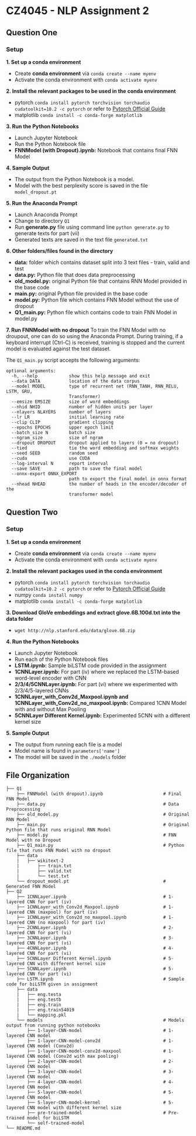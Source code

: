 # CZ4045 - NLP Assignment 2

## Question One

### Setup
**1. Set up a conda environment**
- Create **conda environment** via `conda create --name myenv`
- Activate the conda environment with `conda activate myenv`

**2. Install the relevant packages to be used in the conda environment**
- pytorch `conda install pytorch torchvision torchaudio cudatoolkit=10.2 -c pytorch` or refer to [Pytorch Official Guide](https://pytorch.org/)
- matplotlib `conda install -c conda-forge matplotlib`

**3. Run the Python Notebooks**
- Launch Jupyter Notebook
- Run the Python Notebook file
- **FNNModel (with Dropout).ipynb:** Notebook that contains final FNN Model 

**4. Sample Output**
- The output from the Python Notebook is a model.
- Model with the best perplexity score is saved in the file `model_dropout.pt`

**5. Run the Anaconda Prompt**
- Launch Anaconda Prompt
- Change to directory `Q1`
- Run **generate.py** file using command line `python generate.py` to generate texts for part (vii) 
- Generated texts are saved in the text file `generated.txt`

**6. Other folders/files found in the directory**
- **data:** folder which contains dataset split into 3 text files - train, valid and test
- **data.py:** Python file that does data preprocessing
- **old_model.py:** original Python file that contains RNN Model provided in the base code
- **main.py:** original Python file provided in the base code
- **model.py:** Python file which contains FNN Model without the use of dropout
- **Q1_main.py:** Python file which contains code to train FNN Model in model.py

**7. Run FNNModel with no dropout**
To train the FNN Model with no droupout, one can do so using the Anaconda Prompt. During training, if a keyboard interrupt (Ctrl-C) is received, training is stopped and the current model is evaluated against the test dataset.

The `Q1_main.py` script accepts the following arguments: 
```
optional arguments:
  -h, --help            show this help message and exit
  --data DATA           location of the data corpus
  --model MODEL         type of recurrent net (RNN_TANH, RNN_RELU, LSTM, GRU,
                        Transformer)
  --emsize EMSIZE       size of word embeddings
  --nhid NHID           number of hidden units per layer
  --nlayers NLAYERS     number of layers
  --lr LR               initial learning rate
  --clip CLIP           gradient clipping
  --epochs EPOCHS       upper epoch limit
  --batch_size N        batch size
  --ngram_size          size of ngram
  --dropout DROPOUT     dropout applied to layers (0 = no dropout)
  --tied                tie the word embedding and softmax weights
  --seed SEED           random seed
  --cuda                use CUDA
  --log-interval N      report interval
  --save SAVE           path to save the final model
  --onnx-export ONNX_EXPORT
                        path to export the final model in onnx format
  --nhead NHEAD         the number of heads in the encoder/decoder of the
                        transformer model
```

## Question Two

### Setup
**1. Set up a conda environment**
- Create **conda environment** via `conda create --name myenv`
- Activate the conda environment with `conda activate myenv`

**2. Install the relevant packages used in the conda environment**
- pytorch `conda install pytorch torchvision torchaudio cudatoolkit=10.2 -c pytorch` or refer to [Pytorch Official Guide](https://pytorch.org/)
- numpy `conda install numpy`
- matplotlib `conda install -c conda-forge matplotlib`

**3. Download GloVe embeddings and extract glove.6B.100d.txt into the data folder**
- `wget http://nlp.stanford.edu/data/glove.6B.zip`

**4. Run the Python Notebooks**
- Launch Jupyter Notebook
- Run each of the Python Notebook files
- **LSTM.ipynb:** Sample biLSTM code provided in the assignment
- **1CNNLayer.ipynb:** For part (iv) where we replaced the LSTM-based word-level encoder with CNN
- **2/3/4/5CNNLayer.ipynb:** For part (vi) where we experimented with 2/3/4/5-layered CNNs
- **1CNNLayer_with_Conv2d_Maxpool.ipynb and 1CNNLayer_with_Conv2d_no_maxpool.ipynb:** Compared 1CNN Model with and without Max Pooling
- **5CNNLayer Different Kernel.ipynb:** Experimented 5CNN with a different kernel size

**5. Sample Output**
- The output from running each file is a model
- Model name is found in `parameters['name']`
- The model will be saved in the `./models` folder

## File Organization
```
├── Q1
    ├── FNNModel (with dropout).ipynb                       # Final FNN Model 
    ├── data.py                                             # Data Preprocessing 
    ├── old_model.py                                        # Original RNN Model
    ├── main.py                                             # Original Python file that runs original RNN Model
    ├── model.py                                            # FNN Model with no Dropout
    ├── Q1_main.py                                          # Python file that runs FNN Model with no dropout
    ├── data    
    |   ├── wikitext-2
    |       ├── train.txt
    |       ├── valid.txt
    |       └── test.txt
    └── dropout_model.pt                                    # Generated FNN Model
├── Q2
    ├── 1CNNLayer.ipynb                                     # 1-layered CNN for part (iv)
    ├── 1CNNLayer_with_Conv2d_Maxpool.ipynb                 # 1-layered CNN (maxpool) for part (iv)
    ├── 1CNNLayer_with_Conv2d_no_maxpool.ipynb              # 1-layered CNN (no maxpool) for part (iv)
    ├── 2CNNLayer.ipynb                                     # 2-layered CNN for part (vi)
    ├── 3CNNLayer.ipynb                                     # 3-layered CNN for part (vi)
    ├── 4CNNLayer.ipynb                                     # 4-layered CNN for part (vi)
    ├── 5CNNLayer Different Kernel.ipynb                    # 5-layered CNN with different kernel size
    ├── 5CNNLayer.ipynb                                     # 5-layered CNN for part (vi)
    ├── LSTM.ipynb                                          # Sample code for biLSTM given in assignment
    ├── data
    |   ├── eng.testa
    |   ├── eng.testb
    |   ├── eng.train
    |   ├── eng.train54019
    |   └── mapping.pkl
    └── models                                              # Models output from running python notebooks
        ├── 1-layer-CNN-model                               # 1-layered CNN model
        ├── 1-layer-CNN-model-conv2d                        # 1-layered CNN model (Conv2d)
        ├── 1-layer-CNN-model-conv2d-maxpool                # 1-layered CNN model (Conv2d with max pooling)
        ├── 2-layer-CNN-model                               # 2-layered CNN model
        ├── 3-layer-CNN-model                               # 3-layered CNN model
        ├── 4-layer-CNN-model                               # 4-layered CNN model
        ├── 5-layer-CNN-model                               # 5-layered CNN model
        ├── 5-layer-CNN-model-kernel                        # 5-layered CNN model with different kernel size
        ├── pre-trained-model                               # Pre-trained model for biLSTM
        └── self-trained-model
└── README.md
```
